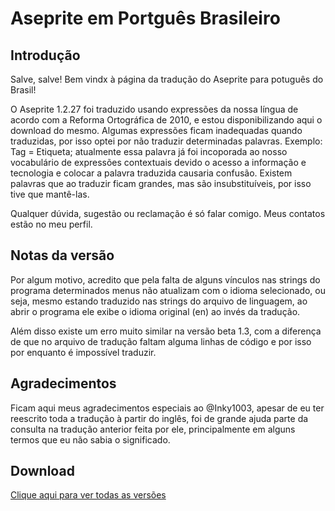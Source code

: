 # Aseprite em Portguês Brasileiro
<h2>Introdução</h2>

Salve, salve! Bem vindx à página da tradução do Aseprite para potuguês do Brasil!

O Aseprite 1.2.27 foi traduzido usando expressões da nossa língua de acordo com a Reforma Ortográfica de 2010, e estou disponibilizando aqui o download do mesmo. Algumas expressões ficam inadequadas quando traduzidas, por isso optei por não traduzir determinadas palavras. Exemplo: Tag = Etiqueta; atualmente essa palavra já foi incoporada ao nosso vocabulário de expressões contextuais devido o acesso a informação e tecnologia e colocar a palavra traduzida causaria confusão. Existem palavras que ao traduzir ficam grandes, mas são insubstituíveis, por isso tive que mantê-las.

Qualquer dúvida, sugestão ou reclamação é só falar comigo. Meus contatos estão no meu perfil.

<h2>Notas da versão</h2>

Por algum motivo, acredito que pela falta de alguns vínculos nas strings do programa determinados menus não atualizam com o idioma selecionado, ou seja, mesmo estando traduzido nas strings do arquivo de linguagem, ao abrir o programa ele exibe o idioma original (en) ao invés da tradução.

Além disso existe um erro muito similar na versão beta 1.3, com a diferença de que no arquivo de tradução faltam alguma linhas de código e por isso por enquanto é impossível traduzir.

<h2>Agradecimentos</h2>

Ficam aqui meus agradecimentos especiais ao @Inky1003, apesar de eu ter reescrito toda a tradução à partir do inglês, foi de grande ajuda parte da consulta na tradução anterior feita por ele, principalmente em alguns termos que eu não sabia o significado.

<h2>Download</h2>

<a href="https://github.com/Inky1003/aseprite-pt-br/releases">Clique aqui para ver todas as versões</a>
